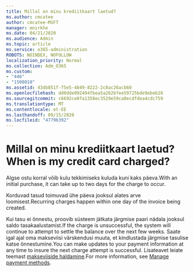 ```yaml
---
title: Millal on minu krediitkaart laetud?
ms.author: cmcatee
author: cmcatee-MSFT
manager: mnirkhe
ms.date: 04/21/2020
ms.audience: Admin
ms.topic: article
ms.service: o365-administration
ROBOTS: NOINDEX, NOFOLLOW
localization_priority: Normal
ms.collection: Adm_O365
ms.custom:
- "446"
- "1500018"
ms.assetid: 43db851f-f5e5-4849-8222-2c8ac26acb60
ms.openlocfilehash: dd0dde092494fbea5a262bfee59725bde9ebeb28
ms.sourcegitcommit: c6692ce0fa1358ec3529e59ca0ecdfdea4cdc759
ms.translationtype: MT
ms.contentlocale: et-EE
ms.lasthandoff: 09/15/2020
ms.locfileid: "47796392"
---
```

# <a name="when-is-my-credit-card-charged"></a><span data-ttu-id="789c8-102">Millal on minu krediitkaart laetud?</span><span class="sxs-lookup"><span data-stu-id="789c8-102">When is my credit card charged?</span></span>

<span data-ttu-id="789c8-103">Algse ostu korral võib kulu tekkimiseks kuluda kuni kaks päeva.</span><span class="sxs-lookup"><span data-stu-id="789c8-103">With an initial purchase, it can take up to two days for the charge to occur.</span></span>
  
<span data-ttu-id="789c8-104">Korduvad tasud toimuvad ühe päeva jooksul alates arve loomisest.</span><span class="sxs-lookup"><span data-stu-id="789c8-104">Recurring charges happen within one day of the invoice being created.</span></span>
  
<span data-ttu-id="789c8-105">Kui tasu ei õnnestu, proovib süsteem jätkata järgmise paari nädala jooksul saldo tasakaalustamist.</span><span class="sxs-lookup"><span data-stu-id="789c8-105">If the charge is unsuccessful, the system will continue to attempt to settle the balance over the next few weeks.</span></span> <span data-ttu-id="789c8-106">Saate igal ajal oma makseviisi värskendusi muuta, et kindlustada järgmise tasulise katse õnnestumine.</span><span class="sxs-lookup"><span data-stu-id="789c8-106">You can make updates to your payment information at any time to insure the next charge attempt is successful.</span></span> <span data-ttu-id="789c8-107">Lisateavet leiate teemast [makseviiside haldamine](https://docs.microsoft.com/microsoft-365/commerce/billing-and-payments/manage-payment-methods).</span><span class="sxs-lookup"><span data-stu-id="789c8-107">For more information, see [Manage payment methods](https://docs.microsoft.com/microsoft-365/commerce/billing-and-payments/manage-payment-methods).</span></span>